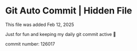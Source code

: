 # Git Auto Commit | Hidden File

This file was added Feb 12, 2025

Just for fun and keeping my daily git commit active 🤪

commit number: 126017
